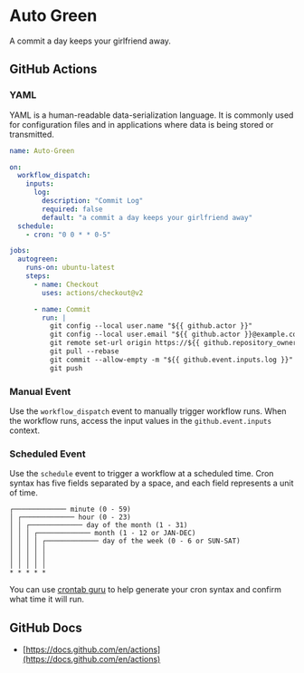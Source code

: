 # Auto Green
A commit a day keeps your girlfriend away.

## GitHub Actions
### YAML
YAML is a human-readable data-serialization language. It is commonly used for configuration files and in applications where data is being stored or transmitted.
``` yaml
name: Auto-Green

on:
  workflow_dispatch:
    inputs:
      log:
        description: "Commit Log"
        required: false
        default: "a commit a day keeps your girlfriend away"
  schedule:
    - cron: "0 0 * * 0-5"

jobs:
  autogreen:
    runs-on: ubuntu-latest
    steps:
      - name: Checkout
        uses: actions/checkout@v2

      - name: Commit
        run: |
          git config --local user.name "${{ github.actor }}"
          git config --local user.email "${{ github.actor }}@example.com"
          git remote set-url origin https://${{ github.repository_owner }}:${{ secrets.GITHUB_TOKEN }}@github.com/${{ github.repository }}
          git pull --rebase
          git commit --allow-empty -m "${{ github.event.inputs.log }}"
          git push
```
### Manual Event
Use the `workflow_dispatch` event to manually trigger workflow runs. When the workflow runs, access the input values in the `github.event.inputs` context.
### Scheduled Event
Use the `schedule` event to trigger a workflow at a scheduled time. Cron syntax has five fields separated by a space, and each field represents a unit of time.
```
┌───────────── minute (0 - 59)
│ ┌───────────── hour (0 - 23)
│ │ ┌───────────── day of the month (1 - 31)
│ │ │ ┌───────────── month (1 - 12 or JAN-DEC)
│ │ │ │ ┌───────────── day of the week (0 - 6 or SUN-SAT)
│ │ │ │ │                                   
│ │ │ │ │
│ │ │ │ │
* * * * *
```
You can use [crontab guru](https://crontab.guru/) to help generate your cron syntax and confirm what time it will run.

## GitHub Docs
- [https://docs.github.com/en/actions](https://docs.github.com/en/actions)